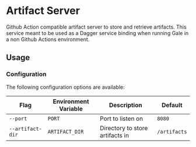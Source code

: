 # Artifact Server

Github Action compatible artifact server to store and retrieve artifacts. This service meant to be used as a
Dagger service binding when running Gale in a non Github Actions environment.

## Usage

### Configuration

The following configuration options are available:

| Flag             | Environment Variable | Description                     | Default      |
|------------------|----------------------|---------------------------------|--------------|
| `--port`         | `PORT`               | Port to listen on               | `8080`       |
| `--artifact-dir` | `ARTIFACT_DIR`       | Directory to store artifacts in | `/artifacts` |

